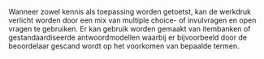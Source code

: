 Wanneer zowel kennis als toepassing worden getoetst, kan de werkdruk verlicht worden door een mix van multiple choice- of invulvragen en open vragen te gebruiken. Er kan gebruik worden gemaakt van itembanken of gestandaardiseerde antwoordmodellen waarbij er bijvoorbeeld door de beoordelaar gescand wordt op het voorkomen van bepaalde termen.